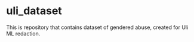 # uli_dataset
This is repository that contains dataset of gendered abuse, created for Uli ML redaction. 
